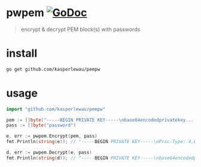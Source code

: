 # pwpem [![GoDoc](https://godoc.org/github.com/golang/gddo?status.svg)](https://godoc.org/github.com/kasperlewau/pwpem)
> encrypt & decrypt PEM block(s) with passwords


# install
```sh
go get github.com/kasperlewau/pempw
```

# usage
```go
import "github.com/kasperlewau/pempw"

pem := []byte("-----BEGIN PRIVATE KEY-----\nbase64encodedprivatekey....")
pass := []byte("password")

e, err := pwpem.Encrypt(pem, pass)
fmt.Println(string(e)); // "-----BEGIN PRIVATE KEY-----\nProc-Type: 4,ENCRYPTED\nDEK-Info: AES-256....."

d, err := pwpem.Decrypt(e, pass)
fmt.Println(string(d)); // "-----BEGIN PRIVATE KEY-----\nbase64encodedprivatekey....")
```
